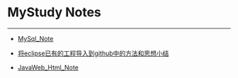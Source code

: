 # MyStudy Notes
----

- [MySql_Note](https://blog.csdn.net/renshilei123/article/details/80103978)

- [将eclipse已有的工程导入到github中的方法和思想小结](https://blog.csdn.net/renshilei123/article/details/80160931)

- [JavaWeb_Html_Note](https://blog.csdn.net/renshilei123/article/details/80097055)